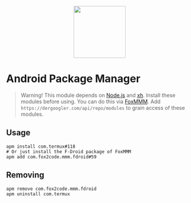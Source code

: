 <p  align="center"><img width="140" src="https://dergoogler.com/avatars/988e860aaaf5496c5ec1d34f41e3abec?size=420"></p>

# Android Package Manager

> Warning! This module depends on [Node.js](https://github.com/Googlers-Repo/node) and [xh](https://github.com/Googlers-Repo/xh). Install these modules before using. You can do this via [FoxMMM](https://github.com/Fox2Code/FoxMagiskModuleManager).
> Add `https://dergoogler.com/api/repo/modules` to grain access of these modules.

## Usage

```shell
apm install com.termux#118
# Or just install the F-Droid package of FoxMMM
apm add com.fox2code.mmm.fdroid#59
```

## Removing

```shell
apm remove com.fox2code.mmm.fdroid
apm uninstall com.termux
```
